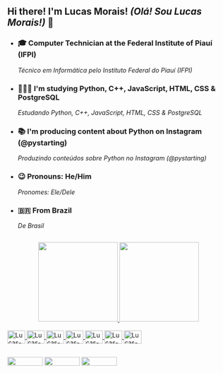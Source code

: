 ## Hi there! I'm Lucas Morais! _(Olá! Sou Lucas Morais!)_ 👋

- ### 🎓 Computer Technician at the Federal Institute of Piauí (IFPI)  
  _Técnico em Informática pelo Instituto Federal do Piauí (IFPI)_
- ### 👨🏽‍💻 I'm studying Python, C++, JavaScript, HTML, CSS & PostgreSQL  
  _Estudando Python, C++, JavaScript, HTML, CSS & PostgreSQL_
- ### 📚 I'm producing content about Python on Instagram (@pystarting)  
  _Produzindo conteúdos sobre Python no Instagram (@pystarting)_
- ### 😉 Pronouns: He/Him  
  _Pronomes: Ele/Dele_
- ### 🇧🇷 From Brazil  
  _De Brasil_

 ##
 
<div align="center">
  <a href="https://github.com/lucasmoraicm">
  <img height="180em" src="https://github-readme-stats.vercel.app/api?username=lucasmoraiscm&show_icons=true&theme=tokyonight&include_all_commits=true&count_private=true"/>
  <img height="180em" src="https://github-readme-stats.vercel.app/api/top-langs/?username=lucasmoraiscm&layout=compact&langs_count=7&theme=tokyonight"/>
</div>

<div style="display: inline_block"><br>
  <img align="center" alt="Lucas-Py" height="30" width="40" src="https://cdn.jsdelivr.net/gh/devicons/devicon/icons/python/python-original.svg">
  <img align="center" alt="Lucas-Js" height="30" width="40" src="https://cdn.jsdelivr.net/gh/devicons/devicon/icons/javascript/javascript-original.svg">
  <img align="center" alt="Lucas-HTML" height="30" width="40" src="https://cdn.jsdelivr.net/gh/devicons/devicon/icons/html5/html5-original.svg">
  <img align="center" alt="Lucas-CSS" height="30" width="40" src="https://cdn.jsdelivr.net/gh/devicons/devicon/icons/css3/css3-original.svg">
  <img align="center" alt="Lucas-PostgresSQL" height="30" width="40" src="https://cdn.jsdelivr.net/gh/devicons/devicon/icons/postgresql/postgresql-original.svg">
  <img align="center" alt="Lucas-VSCode" height="30" width="40" src="https://cdn.jsdelivr.net/gh/devicons/devicon/icons/vscode/vscode-original.svg">
  <img align="center" alt="Lucas-VSTrelo" height="30" width="40" src="https://cdn.jsdelivr.net/gh/devicons/devicon/icons/trello/trello-plain.svg">
</div>

  ##

<div>
  <a href="https://instagram.com/lucas_moraiscm" target="_blank"><img height="20" width="80" src="https://img.shields.io/badge/-Instagram-%23E4405F?style=for-the- badge&logo=instagram&logoColor=white" target="_blank"></a>
  <a href="https://instagram.com/pystarting" target="_blank"><img height="20" width="80" src="https://img.shields.io/badge/-Instagram-%23E4405F?style=for-the- badge&logo=instagram&logoColor=white" target="_blank"></a>
  <a href = "mailto:lucasmoraiscm11@gmail.com"><img height="20" width="80" src="https://img.shields.io/badge/Gmail-D14836?style=for-the-badge&logo=gmail&logoColor=white"></a>
</div>
